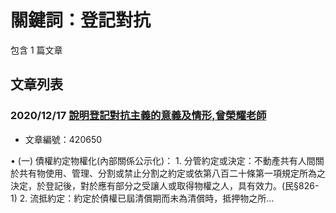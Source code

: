 # 關鍵詞：登記對抗

包含 1 篇文章

## 文章列表

### 2020/12/17 [說明登記對抗主義的意義及情形,曾榮耀老師](../../articles/420650_%E8%AA%AA%E6%98%8E%E7%99%BB%E8%A8%98%E5%B0%8D%E6%8A%97%E4%B8%BB%E7%BE%A9%E7%9A%84%E6%84%8F%E7%BE%A9%E5%8F%8A%E6%83%85%E5%BD%A2%2C%E6%9B%BE%E6%A6%AE%E8%80%80%E8%80%81%E5%B8%AB.md)
- 文章編號：420650

• (一) 債權約定物權化(內部關係公示化)： 1. 分管約定或決定：不動產共有人間關於共有物使用、管理、分割或禁止分割之約定或依第八百二十條第一項規定所為之決定，於登記後，對於應有部分之受讓人或取得物權之人，具有效力。(民§826-1) 2. 流抵約定：約定於債權已屆清償期而未為清償時，抵押物之所...
